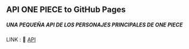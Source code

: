 ## API ONE PIECE to GitHub Pages

##### UNA PEQUEÑA API DE LOS PERSONAJES PRINCIPALES DE ONE PIECE

LINK : :open_file_folder: [API](https://pedromanueljm.github.io/api_onepiece/data.json)



